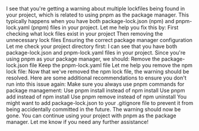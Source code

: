 I see that you're getting a warning about multiple lockfiles being found in your project, which is related to using pnpm as the package manager. This typically happens when you have both package-lock.json (npm) and pnpm-lock.yaml (pnpm) files in your project.
Let me help you fix this by:
First checking what lock files exist in your project
Then removing the unnecessary lock files
Ensuring the correct package manager configuration
Let me check your project directory first:
I can see that you have both package-lock.json and pnpm-lock.yaml files in your project. Since you're using pnpm as your package manager, we should:
Remove the package-lock.json file
Keep the pnpm-lock.yaml file
Let me help you remove the npm lock file:
Now that we've removed the npm lock file, the warning should be resolved. Here are some additional recommendations to ensure you don't run into this issue again:
Make sure you always use pnpm commands for package management:
Use pnpm install instead of npm install
Use pnpm add <package> instead of npm install <package>
Use pnpm remove <package> instead of npm uninstall <package>
You might want to add package-lock.json to your .gitignore file to prevent it from being accidentally committed in the future.
The warning should now be gone. You can continue using your project with pnpm as the package manager. Let me know if you need any further assistance!
